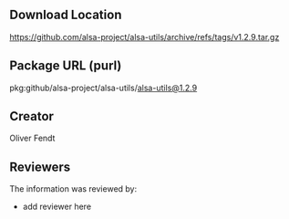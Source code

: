 ## Download Location

https://github.com/alsa-project/alsa-utils/archive/refs/tags/v1.2.9.tar.gz

## Package URL (purl)

pkg:github/alsa-project/alsa-utils/alsa-utils@1.2.9

## Creator

Oliver Fendt

## Reviewers

The information was reviewed by:

* add reviewer here
